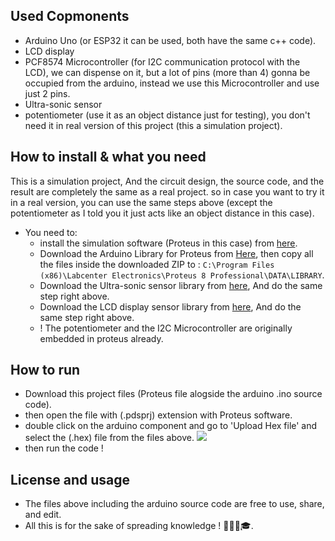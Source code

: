 
## Used Copmonents

- Arduino Uno (or ESP32 it can be used, both have the same c++ code).
- LCD display
- PCF8574 Microcontroller (for I2C communication protocol with the LCD), we can dispense on it, but a lot of pins (more than 4) gonna be occupied from the arduino, instead we use this Microcontroller and use just 2 pins.
- Ultra-sonic sensor
- potentiometer (use it as an object distance just for testing), you don't need it in real version of this project (this a simulation project).

## How to install & what you need
This is a simulation project, And the circuit design, the source code, and the result are completely the same as a real project. so in case you want to try it in a real version, you can use the same steps above (except the potentiometer as I told you it just acts like an object distance in this case).
- You need to:
    - install the simulation software (Proteus in this case) from [here](https://filecr.com/windows/proteus/?id=394206745600).
    - Download the Arduino Library for Proteus from [Here](https://www.theengineeringprojects.com/2015/12/arduino-uno-library-proteus.html), then copy all the files inside the downloaded ZIP to : `C:\Program Files (x86)\Labcenter Electronics\Proteus 8 Professional\DATA\LIBRARY`.
    - Download the Ultra-sonic sensor library from [here](https://www.theengineeringprojects.com/2015/02/ultrasonic-sensor-library-proteus.html), And do the same step right above.
    - Download the LCD display sensor library from [here](https://www.theengineeringprojects.com/2023/08/lcd-library-for-proteus-v20.html), And do the same step right above.
    - ! The potentiometer and the I2C Microcontroller are originally embedded in proteus already.

## How to run
- Download this project files (Proteus file alogside the arduino .ino source code).
- then open the file with (.pdsprj) extension with Proteus software.
- double click on the arduino component and go to 'Upload Hex file' and select the (.hex) file from the files above.
    ![](https://i.ibb.co/tLck7m5/Screenshot-2024-04-11-184217.png)
- then run the code !

## License and usage
- The files above including the arduino source code are free to use, share, and edit.
- All this is for the sake of spreading knowledge ! 🧑‍🎓😎🎓.
